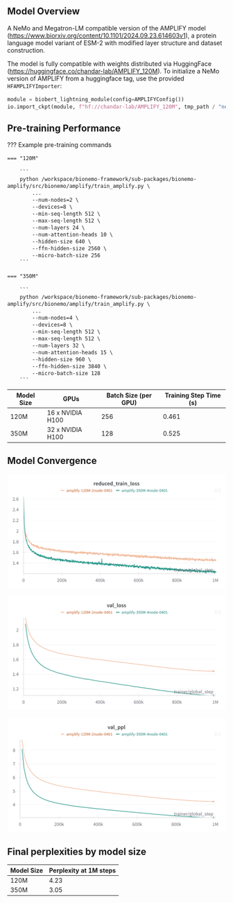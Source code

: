 ## Model Overview

A NeMo and Megatron-LM compatible version of the AMPLIFY model
(https://www.biorxiv.org/content/10.1101/2024.09.23.614603v1), a protein language model variant of ESM-2 with modified
layer structure and dataset construction.

The model is fully compatible with weights distributed via HuggingFace
(https://huggingface.co/chandar-lab/AMPLIFY_120M). To initialize a NeMo version of AMPLIFY from a huggingface tag, use
the provided `HFAMPLIFYImporter`:

```python
module = biobert_lightning_module(config=AMPLIFYConfig())
io.import_ckpt(module, f"hf://chandar-lab/AMPLIFY_120M", tmp_path / "nemo_checkpoint")
```

## Pre-training Performance

??? Example pre-training commands

    === "120M"

        ```
        python /workspace/bionemo-framework/sub-packages/bionemo-amplify/src/bionemo/amplify/train_amplify.py \
            ...
            --num-nodes=2 \
            --devices=8 \
            --min-seq-length 512 \
            --max-seq-length 512 \
            --num-layers 24 \
            --num-attention-heads 10 \
            --hidden-size 640 \
            --ffn-hidden-size 2560 \
            --micro-batch-size 256
        ```

    === "350M"

        ```
        python /workspace/bionemo-framework/sub-packages/bionemo-amplify/src/bionemo/amplify/train_amplify.py \
            ...
            --num-nodes=4 \
            --devices=8 \
            --min-seq-length 512 \
            --max-seq-length 512 \
            --num-layers 32 \
            --num-attention-heads 15 \
            --hidden-size 960 \
            --ffn-hidden-size 3840 \
            --micro-batch-size 128
        ```

| Model Size | GPUs             | Batch Size (per GPU) | Training Step Time (s) |
| ---------- | ---------------- | -------------------- | ---------------------- |
| 120M       | 16 x NVIDIA H100 | 256                  | 0.461                  |
| 350M       | 32 x NVIDIA H100 | 128                  | 0.525                  |

## Model Convergence

![AMPLIFY Pre-training training loss](../assets/images/amplify/training_loss.png)

![AMPLIFY Pre-training validation loss](../assets/images/amplify/validation_loss.png)

![AMPLIFY Pre-training validation perplexity](../assets/images/amplify/validation_ppl.png)


## Final perplexities by model size

| Model Size | Perplexity at 1M steps |
| ---------- | ---------------------- |
| 120M       | 4.23                   |
| 350M       | 3.05                   |
